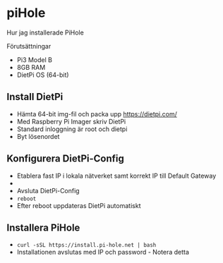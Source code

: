# piHole

Hur jag installerade PiHole

Förutsättningar
* Pi3 Model B
* 8GB RAM
* DietPi OS (64-bit)

## Install DietPi

* Hämta 64-bit img-fil och packa upp https://dietpi.com/ 
* Med Raspberry Pi Imager skriv DietPi
* Standard inloggning är root och dietpi
* Byt lösenordet  

## Konfigurera DietPi-Config

* Etablera fast IP i lokala nätverket samt korrekt IP till Default Gateway
* 
* Avsluta DietPi-Config
* ```reboot```
* Efter reboot uppdateras DietPi automatiskt

## Installera PiHole

* ```curl -sSL https://install.pi-hole.net | bash```
* Installationen avslutas med IP och password - Notera detta
